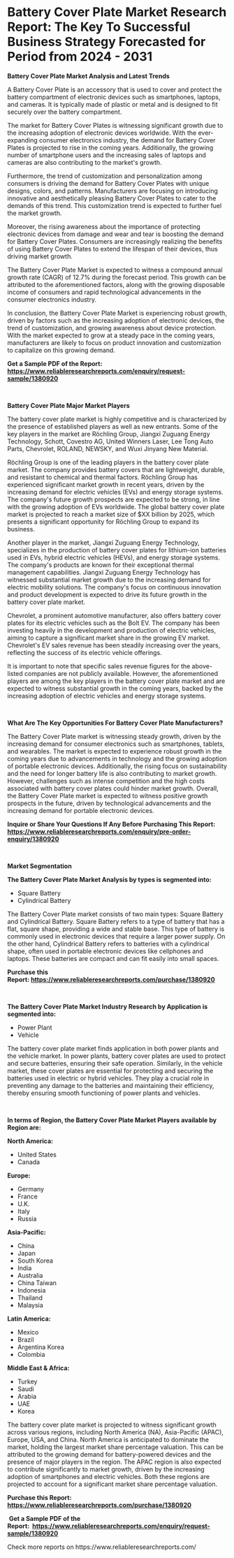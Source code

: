 <p><h1>Battery Cover Plate Market Research Report: The Key To Successful Business Strategy Forecasted for Period from 2024 - 2031</h1></p><p><strong>Battery Cover Plate Market Analysis and Latest Trends</strong></p>
<p><p>A Battery Cover Plate is an accessory that is used to cover and protect the battery compartment of electronic devices such as smartphones, laptops, and cameras. It is typically made of plastic or metal and is designed to fit securely over the battery compartment.</p><p>The market for Battery Cover Plates is witnessing significant growth due to the increasing adoption of electronic devices worldwide. With the ever-expanding consumer electronics industry, the demand for Battery Cover Plates is projected to rise in the coming years. Additionally, the growing number of smartphone users and the increasing sales of laptops and cameras are also contributing to the market's growth.</p><p>Furthermore, the trend of customization and personalization among consumers is driving the demand for Battery Cover Plates with unique designs, colors, and patterns. Manufacturers are focusing on introducing innovative and aesthetically pleasing Battery Cover Plates to cater to the demands of this trend. This customization trend is expected to further fuel the market growth.</p><p>Moreover, the rising awareness about the importance of protecting electronic devices from damage and wear and tear is boosting the demand for Battery Cover Plates. Consumers are increasingly realizing the benefits of using Battery Cover Plates to extend the lifespan of their devices, thus driving market growth.</p><p>The Battery Cover Plate Market is expected to witness a compound annual growth rate (CAGR) of 12.7% during the forecast period. This growth can be attributed to the aforementioned factors, along with the growing disposable income of consumers and rapid technological advancements in the consumer electronics industry.</p><p>In conclusion, the Battery Cover Plate Market is experiencing robust growth, driven by factors such as the increasing adoption of electronic devices, the trend of customization, and growing awareness about device protection. With the market expected to grow at a steady pace in the coming years, manufacturers are likely to focus on product innovation and customization to capitalize on this growing demand.</p></p>
<p><strong>Get a Sample PDF of the Report:&nbsp; <a href="https://www.reliableresearchreports.com/enquiry/request-sample/1380920">https://www.reliableresearchreports.com/enquiry/request-sample/1380920</a></strong></p>
<p>&nbsp;</p>
<p><strong>Battery Cover Plate Major Market Players</strong></p>
<p><p>The battery cover plate market is highly competitive and is characterized by the presence of established players as well as new entrants. Some of the key players in the market are Röchling Group, Jiangxi Zuguang Energy Technology, Schott, Covestro AG, United Winners Laser, Lee Tong Auto Parts, Chevrolet, ROLAND, NEWSKY, and Wuxi Jinyang New Material.</p><p>Röchling Group is one of the leading players in the battery cover plate market. The company provides battery covers that are lightweight, durable, and resistant to chemical and thermal factors. Röchling Group has experienced significant market growth in recent years, driven by the increasing demand for electric vehicles (EVs) and energy storage systems. The company's future growth prospects are expected to be strong, in line with the growing adoption of EVs worldwide. The global battery cover plate market is projected to reach a market size of $XX billion by 2025, which presents a significant opportunity for Röchling Group to expand its business.</p><p>Another player in the market, Jiangxi Zuguang Energy Technology, specializes in the production of battery cover plates for lithium-ion batteries used in EVs, hybrid electric vehicles (HEVs), and energy storage systems. The company's products are known for their exceptional thermal management capabilities. Jiangxi Zuguang Energy Technology has witnessed substantial market growth due to the increasing demand for electric mobility solutions. The company's focus on continuous innovation and product development is expected to drive its future growth in the battery cover plate market.</p><p>Chevrolet, a prominent automotive manufacturer, also offers battery cover plates for its electric vehicles such as the Bolt EV. The company has been investing heavily in the development and production of electric vehicles, aiming to capture a significant market share in the growing EV market. Chevrolet's EV sales revenue has been steadily increasing over the years, reflecting the success of its electric vehicle offerings.</p><p>It is important to note that specific sales revenue figures for the above-listed companies are not publicly available. However, the aforementioned players are among the key players in the battery cover plate market and are expected to witness substantial growth in the coming years, backed by the increasing adoption of electric vehicles and energy storage systems.</p></p>
<p>&nbsp;</p>
<p><strong>What Are The Key Opportunities For Battery Cover Plate Manufacturers?</strong></p>
<p><p>The Battery Cover Plate market is witnessing steady growth, driven by the increasing demand for consumer electronics such as smartphones, tablets, and wearables. The market is expected to experience robust growth in the coming years due to advancements in technology and the growing adoption of portable electronic devices. Additionally, the rising focus on sustainability and the need for longer battery life is also contributing to market growth. However, challenges such as intense competition and the high costs associated with battery cover plates could hinder market growth. Overall, the Battery Cover Plate market is expected to witness positive growth prospects in the future, driven by technological advancements and the increasing demand for portable electronic devices.</p></p>
<p><strong>Inquire or Share Your Questions If Any Before Purchasing This Report: <a href="https://www.reliableresearchreports.com/enquiry/pre-order-enquiry/1380920">https://www.reliableresearchreports.com/enquiry/pre-order-enquiry/1380920</a></strong></p>
<p>&nbsp;</p>
<p><strong>Market Segmentation</strong></p>
<p><strong>The Battery Cover Plate Market Analysis by types is segmented into:</strong></p>
<p><ul><li>Square Battery</li><li>Cylindrical Battery</li></ul></p>
<p><p>The Battery Cover Plate market consists of two main types: Square Battery and Cylindrical Battery. Square Battery refers to a type of battery that has a flat, square shape, providing a wide and stable base. This type of battery is commonly used in electronic devices that require a larger power supply. On the other hand, Cylindrical Battery refers to batteries with a cylindrical shape, often used in portable electronic devices like cellphones and laptops. These batteries are compact and can fit easily into small spaces.</p></p>
<p><strong>Purchase this Report:&nbsp;<a href="https://www.reliableresearchreports.com/purchase/1380920">https://www.reliableresearchreports.com/purchase/1380920</a></strong></p>
<p>&nbsp;</p>
<p><strong>The Battery Cover Plate Market Industry Research by Application is segmented into:</strong></p>
<p><ul><li>Power Plant</li><li>Vehicle</li></ul></p>
<p><p>The battery cover plate market finds application in both power plants and the vehicle market. In power plants, battery cover plates are used to protect and secure batteries, ensuring their safe operation. Similarly, in the vehicle market, these cover plates are essential for protecting and securing the batteries used in electric or hybrid vehicles. They play a crucial role in preventing any damage to the batteries and maintaining their efficiency, thereby ensuring smooth functioning of power plants and vehicles.</p></p>
<p>&nbsp;</p>
<p><strong>In terms of Region, the Battery Cover Plate Market Players available by Region are:</strong></p>
<p>
    <p> <strong> North America: </strong>
        <ul>
            <li>United States</li>
            <li>Canada</li>
        </ul>
        </p> 
    <p> <strong> Europe: </strong>
        <ul>
            <li>Germany</li>
            <li>France</li>
            <li>U.K.</li>
            <li>Italy</li>
            <li>Russia</li>
        </ul>
        </p> 
    <p> <strong> Asia-Pacific: </strong>
        <ul>
            <li>China</li>
            <li>Japan</li>
            <li>South Korea</li>
            <li>India</li>
            <li>Australia</li>
            <li>China Taiwan</li>
            <li>Indonesia</li>
            <li>Thailand</li>
            <li>Malaysia</li>
        </ul>
        </p> 
    <p> <strong> Latin America: </strong>
        <ul>
            <li>Mexico</li>
            <li>Brazil</li>
            <li>Argentina Korea</li>
            <li>Colombia</li>
        </ul>
        </p> 
    <p> <strong> Middle East & Africa: </strong>
        <ul>
            <li>Turkey</li>
            <li>Saudi</li>
            <li>Arabia</li>
            <li>UAE</li>
            <li>Korea</li>
        </ul>
    </p>
    </p>
<p><p>The battery cover plate market is projected to witness significant growth across various regions, including North America (NA), Asia-Pacific (APAC), Europe, USA, and China. North America is anticipated to dominate the market, holding the largest market share percentage valuation. This can be attributed to the growing demand for battery-powered devices and the presence of major players in the region. The APAC region is also expected to contribute significantly to market growth, driven by the increasing adoption of smartphones and electric vehicles. Both these regions are projected to account for a significant market share percentage valuation.</p></p>
<p><strong>Purchase this Report: <a href="https://www.reliableresearchreports.com/purchase/1380920">https://www.reliableresearchreports.com/purchase/1380920</a></strong></p>
<p>&nbsp;<strong>Get a Sample PDF of the Report:&nbsp;&nbsp;<a href="https://www.reliableresearchreports.com/enquiry/request-sample/1380920">https://www.reliableresearchreports.com/enquiry/request-sample/1380920</a></strong></p>
<p><strong></strong></p>
<p>Check more reports on https://www.reliableresearchreports.com/</p>